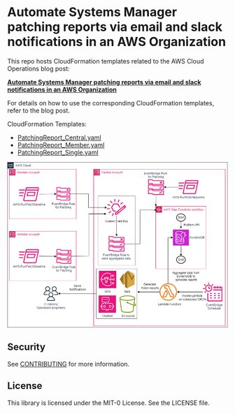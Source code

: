 # Automate Systems Manager patching reports via email and slack notifications in an AWS Organization

This repo hosts CloudFormation templates related to the AWS Cloud Operations blog post:

[**Automate Systems Manager patching reports via email and slack notifications in an AWS Organization**](https://aws.amazon.com/blogs/mt/automate-systems-manager-patching-reports-via-email-and-slack-notifications-in-an-aws-organization/)

For details on how to use the corresponding CloudFormation templates, refer to the blog post.

CloudFormation Templates:

* [PatchingReport_Central.yaml](/Templates/CloudFormation/PatchingReport_Central.yaml)
* [PatchingReport_Member.yaml](/Templates/CloudFormation/PatchingReport_Member.yaml)
* [PatchingReport_Single.yaml](/Templates/CloudFormation/PatchingReport_Single.yaml)

![Architecture diagram for Patch reporting](Images/PatchReport.png)

## Security

See [CONTRIBUTING](CONTRIBUTING.md#security-issue-notifications) for more information.

## License

This library is licensed under the MIT-0 License. See the LICENSE file.
